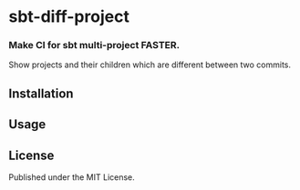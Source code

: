# sbt-diff-project

### Make CI for sbt multi-project FASTER.

Show projects and their children which are different between two commits.

## Installation

## Usage

## License

Published under the MIT License.
